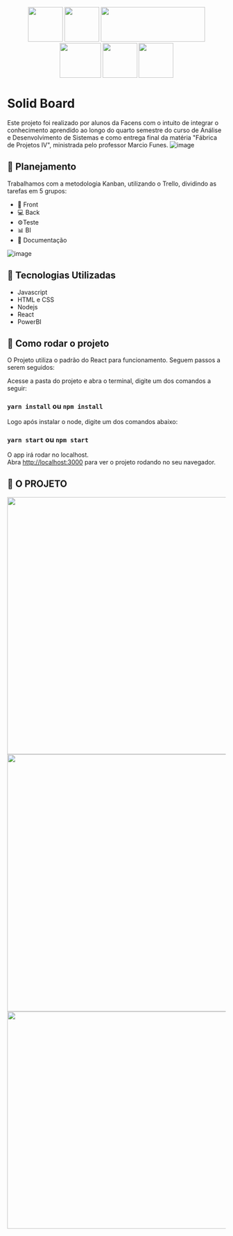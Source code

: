 <p align="center">
  <img width="80" height="80" src="https://user-images.githubusercontent.com/63686965/144715482-8bf48753-dc73-4256-8888-e4d426c61306.png">
  <img width="80" height="80" src="https://user-images.githubusercontent.com/63686965/144730263-ce286101-ff8b-43ae-8ae4-9e34ffca342a.png">
  <img width="240" height="80" src="https://user-images.githubusercontent.com/63686965/144730198-5beca268-1bd0-4bf9-9181-a0016ea3d794.png">
  <img width="95" height="80" src="https://user-images.githubusercontent.com/63686965/144730300-2487e01a-ae72-4e76-9597-feaf12140e27.png">
  <img width="80" height="80" src="https://user-images.githubusercontent.com/63686965/144729989-e3c262e4-7f93-425a-a734-2e799f3509bc.png">
  <img width="80" height="80" src="https://user-images.githubusercontent.com/63686965/144715482-8bf48753-dc73-4256-8888-e4d426c61306.png">
</p>

# Solid Board
Este projeto foi realizado por alunos da Facens com o intuito de integrar o conhecimento aprendido ao longo do quarto semestre do curso de Análise e Desenvolvimento de Sistemas e como entrega final da matéria "Fábrica de Projetos IV", ministrada pelo professor Marcio Funes.
![image](https://user-images.githubusercontent.com/63686965/144715154-dc7458f1-10b9-4627-ab07-98881eb73b68.png)

## :date: Planejamento
Trabalhamos com a metodologia Kanban, utilizando o Trello, dividindo as tarefas em 5 grupos:
- 🎨 Front
- 💻 Back
- ⚙️Teste
- 📊 BI
- 📔 Documentação

![image](https://user-images.githubusercontent.com/63686965/144714848-2b677af1-9a45-41b3-a210-8ec073ab8d59.png)


## :date: Tecnologias Utilizadas
- Javascript
- HTML e CSS
- Nodejs
- React
- PowerBI

## 🔨 Como rodar o projeto

O Projeto utiliza o padrão do React para funcionamento. Seguem passos a serem seguidos:

Acesse a pasta do projeto e abra o terminal, digite um dos comandos a seguir:
### `yarn install` ou `npm install`

Logo após instalar o node, digite um dos comandos abaixo:
### `yarn start` ou `npm start`

O app irá rodar no localhost.\
Abra [http://localhost:3000](http://localhost:3000) para ver o projeto rodando no seu navegador.

## 🏁 O PROJETO
<img width="958,3" height="592" src="https://user-images.githubusercontent.com/63686965/144731108-e8ac3cc8-75a2-4a41-95bf-336e283063a2.png">
<img width="958,3" height="592" src="https://user-images.githubusercontent.com/63686965/144731179-51a0240b-ca12-4070-9056-7a391b6a09e8.png">
<img width="958,3" height="500" src="https://user-images.githubusercontent.com/63686965/144731216-5a3dec76-7de1-47da-bf7d-bf801b64bae3.png">
